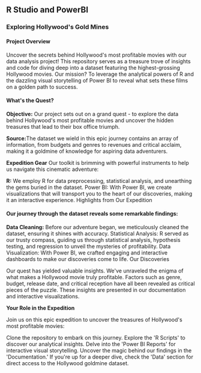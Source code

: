 ## R Studio and PowerBI

### Exploring Hollywood's Gold Mines

#### Project Overview

Uncover the secrets behind Hollywood's most profitable movies with our data analysis project! This repository serves as a treasure trove of insights and code for diving deep into a dataset featuring the highest-grossing Hollywood movies. Our mission? To leverage the analytical powers of R and the dazzling visual storytelling of Power BI to reveal what sets these films on a golden path to success.

#### What's the Quest?

<b>Objective:</b> Our project sets out on a grand quest - to explore the data behind Hollywood's most profitable movies and uncover the hidden treasures that lead to their box office triumph.

<b>Source:</b>The dataset we wield in this epic journey contains an array of information, from budgets and genres to revenues and critical acclaim, making it a goldmine of knowledge for aspiring data adventurers.

<b>Expedition Gear</b>
Our toolkit is brimming with powerful instruments to help us navigate this cinematic adventure:

<b>R:</b> We employ R for data preprocessing, statistical analysis, and unearthing the gems buried in the dataset.
Power BI: With Power BI, we create visualizations that will transport you to the heart of our discoveries, making it an interactive experience.
Highlights from Our Expedition

#### Our journey through the dataset reveals some remarkable findings:

<b>Data Cleaning:</b> Before our adventure began, we meticulously cleaned the dataset, ensuring it shines with accuracy.
Statistical Analysis: R served as our trusty compass, guiding us through statistical analysis, hypothesis testing, and regression to unveil the mysteries of profitability.
Data Visualization: With Power BI, we crafted engaging and interactive dashboards to make our discoveries come to life.
Our Discoveries

Our quest has yielded valuable insights. We've unraveled the enigma of what makes a Hollywood movie truly profitable. Factors such as genre, budget, release date, and critical reception have all been revealed as critical pieces of the puzzle. These insights are presented in our documentation and interactive visualizations.

<b>Your Role in the Expedition</b>

Join us on this epic expedition to uncover the treasures of Hollywood's most profitable movies:

Clone the repository to embark on this journey.
Explore the 'R Scripts' to discover our analytical insights.
Delve into the 'Power BI Reports' for interactive visual storytelling.
Uncover the magic behind our findings in the 'Documentation.'
If you're up for a deeper dive, check the 'Data' section for direct access to the Hollywood goldmine dataset.
